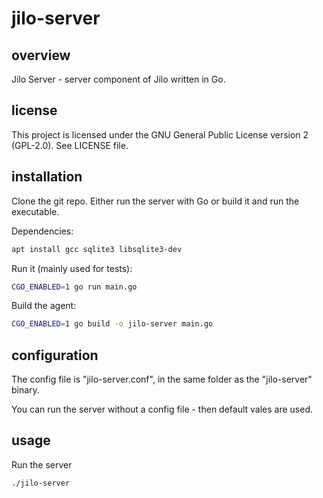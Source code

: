 # jilo-server

## overview

Jilo Server - server component of Jilo written in Go.

## license

This project is licensed under the GNU General Public License version 2 (GPL-2.0). See LICENSE file.

## installation

Clone the git repo. Either run the server with Go or build it and run the executable.

Dependencies:

```bash
apt install gcc sqlite3 libsqlite3-dev
```

Run it (mainly used for tests):

```bash
CGO_ENABLED=1 go run main.go
```

Build the agent:

```bash
CGO_ENABLED=1 go build -o jilo-server main.go
```

## configuration

The config file is "jilo-server.conf", in the same folder as the "jilo-server" binary.

You can run the server without a config file - then default vales are used.

## usage

Run the server

```bash
./jilo-server
```
